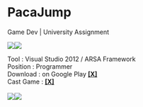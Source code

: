 # PacaJump
<p>Game Dev | University Assignment</p>


<img src="http://pimpisa.tarit.in.th/images/modal/d01-01.jpg"><img src="http://pimpisa.tarit.in.th/images/modal/d01-02.jpg">

Tool : Visual Studio 2012 / ARSA Framework 
<br>Position : Programmer 
<br>Download : on Google Play <a href="https://play.google.com/store/apps/details?id=arsa.framework.PakaJump" target="_blank"><b>[X]</b></a>
<br>Cast Game : <a href="https://www.youtube.com/watch?v=WAbJ6tiKDzI" target="_blank"><b>[X]</b></a>
<br><br>
<img src="https://lh3.googleusercontent.com/BQdz3t9OBcZ04t6l0pE74bKz_cXWDhwpRi4E8Dr9iaZQM5xwFIGhLJUpRWml5rnzgBM=h310-rw"><img src="https://lh3.googleusercontent.com/WcX8pJmTv1qYu5Tqp-pLtFVI_LX95hlRtzwLRMxq7JNpVcdijhMo8vBDIMYFDPlFPw=h310-rw">
